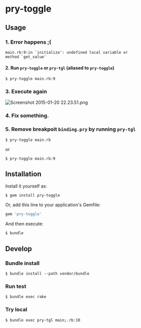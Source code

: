# pry-toggle

## Usage
### 1. Error happens ;(

    main.rb:9:in `initialize': undefined local variable or
    method `get_value'

#### 2. Run `pry-toggle` or `pry-tgl` (aliased to `pry-toggle`)

    $ pry-toggle main.rb:9

### 3. Execute again

![Screenshot 2015-01-20 22.23.51.png](https://qiita-image-store.s3.amazonaws.com/0/30440/3e0c95d7-bbbb-70ce-304d-dedec016e6c7.png)


### 4. Fix something.

### 5. Remove breakpoit `binding.pry` by running `pry-tgl`

    $ pry-toggle main.rb

or

    $ pry-toggle main.rb:9



## Installation

Install it yourself as:

    $ gem install pry-toggle



Or, add this line to your application's Gemfile:

```ruby
gem 'pry-toggle'
```

And then execute:

    $ bundle

## Develop

### Bundle install

    $ bundle install --path vendor/bundle

### Run test
    $ bundle exec rake


### Try local
    $ bundle exec pry-tgl main;.rb:10
